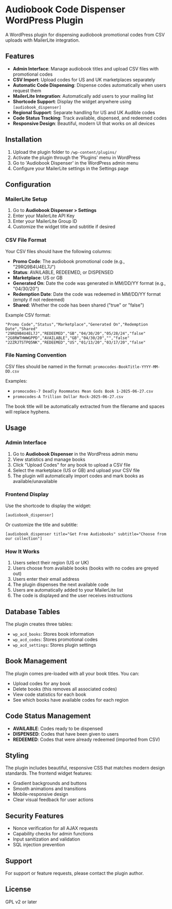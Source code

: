 # Audiobook Code Dispenser WordPress Plugin

A WordPress plugin for dispensing audiobook promotional codes from CSV uploads with MailerLite integration.

## Features

- **Admin Interface**: Manage audiobook titles and upload CSV files with promotional codes
- **CSV Import**: Upload codes for US and UK marketplaces separately
- **Automatic Code Dispensing**: Dispense codes automatically when users request them
- **MailerLite Integration**: Automatically add users to your mailing list
- **Shortcode Support**: Display the widget anywhere using `[audiobook_dispenser]`
- **Regional Support**: Separate handling for US and UK Audible codes
- **Code Status Tracking**: Track available, dispensed, and redeemed codes
- **Responsive Design**: Beautiful, modern UI that works on all devices

## Installation

1. Upload the plugin folder to `/wp-content/plugins/`
2. Activate the plugin through the 'Plugins' menu in WordPress
3. Go to 'Audiobook Dispenser' in the WordPress admin menu
4. Configure your MailerLite settings in the Settings page

## Configuration

### MailerLite Setup

1. Go to **Audiobook Dispenser > Settings**
2. Enter your MailerLite API Key
3. Enter your MailerLite Group ID
4. Customize the widget title and subtitle if desired

### CSV File Format

Your CSV files should have the following columns:
- **Promo Code**: The audiobook promotional code (e.g., "29RQ9B4U4EL7J")
- **Status**: AVAILABLE, REDEEMED, or DISPENSED
- **Marketplace**: US or GB
- **Generated On**: Date the code was generated in MM/DD/YY format (e.g., "04/30/20")
- **Redemption Date**: Date the code was redeemed in MM/DD/YY format (empty if not redeemed)
- **Shared**: Whether the code has been shared ("true" or "false")

Example CSV format:
```csv
"Promo Code","Status","Marketplace","Generated On","Redemption Date","Shared"
"29RQ9B4U4EL7J","REDEEMED","GB","04/30/20","05/28/24","false"
"2G8RWTHWWGPPD","AVAILABLE","GB","04/30/20","","false"
"22ZRJTSTPQ5NK","REDEEMED","US","01/13/20","03/17/20","false"
```

### File Naming Convention

CSV files should be named in the format: `promocodes-BookTitle-YYYY-MM-DD.csv`

Examples:
- `promocodes-7 Deadly Roommates Mean Gods Book 1-2025-06-27.csv`
- `promocodes-A Trillion Dollar Rock-2025-06-27.csv`

The book title will be automatically extracted from the filename and spaces will replace hyphens.

## Usage

### Admin Interface

1. Go to **Audiobook Dispenser** in the WordPress admin menu
2. View statistics and manage books
3. Click "Upload Codes" for any book to upload a CSV file
4. Select the marketplace (US or GB) and upload your CSV file
5. The plugin will automatically import codes and mark books as available/unavailable

### Frontend Display

Use the shortcode to display the widget:

```
[audiobook_dispenser]
```

Or customize the title and subtitle:

```
[audiobook_dispenser title="Get Free Audiobooks" subtitle="Choose from our collection"]
```

### How It Works

1. Users select their region (US or UK)
2. Users choose from available books (books with no codes are greyed out)
3. Users enter their email address
4. The plugin dispenses the next available code
5. Users are automatically added to your MailerLite list
6. The code is displayed and the user receives instructions

## Database Tables

The plugin creates three tables:

- `wp_acd_books`: Stores book information
- `wp_acd_codes`: Stores promotional codes
- `wp_acd_settings`: Stores plugin settings

## Book Management

The plugin comes pre-loaded with all your book titles. You can:

- Upload codes for any book
- Delete books (this removes all associated codes)
- View code statistics for each book
- See which books have available codes for each region

## Code Status Management

- **AVAILABLE**: Codes ready to be dispensed
- **DISPENSED**: Codes that have been given to users
- **REDEEMED**: Codes that were already redeemed (imported from CSV)

## Styling

The plugin includes beautiful, responsive CSS that matches modern design standards. The frontend widget features:

- Gradient backgrounds and buttons
- Smooth animations and transitions
- Mobile-responsive design
- Clear visual feedback for user actions

## Security Features

- Nonce verification for all AJAX requests
- Capability checks for admin functions
- Input sanitization and validation
- SQL injection prevention

## Support

For support or feature requests, please contact the plugin author.

## License

GPL v2 or later 